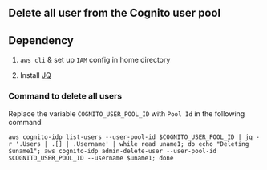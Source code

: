 ## Delete all user from the Cognito user pool

## Dependency

1. `aws cli` & set up `IAM` config in home directory

2. Install [JQ](https://stedolan.github.io/jq/download/)


### Command to delete all users

Replace the variable `COGNITO_USER_POOL_ID`  with `Pool Id` in the following command

```
aws cognito-idp list-users --user-pool-id $COGNITO_USER_POOL_ID | jq -r '.Users | .[] | .Username' | while read uname1; do echo "Deleting $uname1"; aws cognito-idp admin-delete-user --user-pool-id $COGNITO_USER_POOL_ID --username $uname1; done
```
